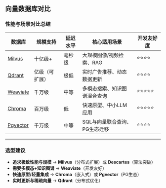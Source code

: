 ## 向量数据库对比


### 性能与场景对比总结
| **数据库**       | **规模支持**    | **延迟水平**   | **核心适用场景**                     | **开发友好度** | 
|------------------|----------------|---------------|--------------------------------------|---------------|
| [Milvus](Milvus.md)           | 十亿级+        | 毫秒级        | 大规模图像/视频检索、RAG             | ⭐⭐⭐⭐         |
| [Qdrant](Qdrant.md)           | 亿级（可扩展） | 极低          | 实时广告推荐、动态数据更新           | ⭐⭐⭐⭐         |
| [Weaviate](Weaviate.md)           | 千万级         | 中等          | 多模态搜索、知识图谱混合查询         | ⭐⭐⭐⭐⭐        |
| [Chroma](Chroma.md)             | 百万级         | 低            | 快速原型、中小LLM应用                | ⭐⭐⭐⭐⭐        |
| [Pgvector](pgvector.md)           | 千万级         | 中等          | SQL与向量联合查询、PG生态迁移        | ⭐⭐⭐⭐         |

---

###  **选型建议**
- **追求极致性能与规模** → **Milvus**（分布式扩展）或 **Descartes**（算法突破）  
- **需要多模态+知识图谱** → **Weaviate**（开发友好）  
- **快速原型/轻量集成** → **Chroma**（嵌入式）或 **Pgvector**（PG生态）  
- **实时更新与稀疏向量** → **Qdrant**（分布式优化）  

